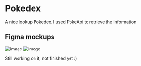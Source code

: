 # Pokedex 
A nice lookup Pokedex. I used PokeApi to retrieve the information
## Figma mockups

![image](https://user-images.githubusercontent.com/100126834/222886675-13bd9f8b-6c85-43ec-818d-d7a418344eb5.png)
![image](https://user-images.githubusercontent.com/100126834/222886729-8773cfbc-52ac-4c57-bced-e0998c4fc66f.png)

Still working on it, not finished yet :)
